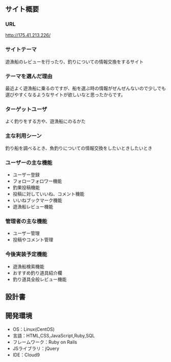 # <FishClub>

## サイト概要
### URL
<http://175.41.213.226/>
### サイトテーマ
遊漁船のレビューを行ったり、釣りについての情報交換をするサイト

### テーマを選んだ理由
最近よく遊漁船に乗るのですが、船を選ぶ時の情報がぜんぜんないので少しでも選びやすくなるようなサイトが欲しいなと思ったからです。

### ターゲットユーザ
よく釣りをする方や、遊漁船にのるかた

### 主な利用シーン
釣り船を調べるとき、魚釣りについての情報交換をしたいときしたいとき

### ユーザーの主な機能
- ユーザー登録
- フォローフォロワー機能
- 釣果投稿機能
- 投稿に対していいね、コメント機能
- いいねブックマーク機能
- 遊漁船レビュー機能

### 管理者の主な機能
- ユーザー管理
- 投稿やコメント管理

### 今後実装予定機能
- 遊漁船検索機能
- おすすめ釣り道具紹介欄
- 釣り道具全般レビュー機能

## 設計書


## 開発環境
- OS：Linux(CentOS)
- 言語：HTML,CSS,JavaScript,Ruby,SQL
- フレームワーク：Ruby on Rails
- JSライブラリ：jQuery
- IDE：Cloud9
